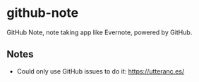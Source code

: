 # github-note

GitHub Note, note taking app like Evernote, powered by GitHub.


## Notes

- Could only use GitHub issues to do it: https://utteranc.es/
